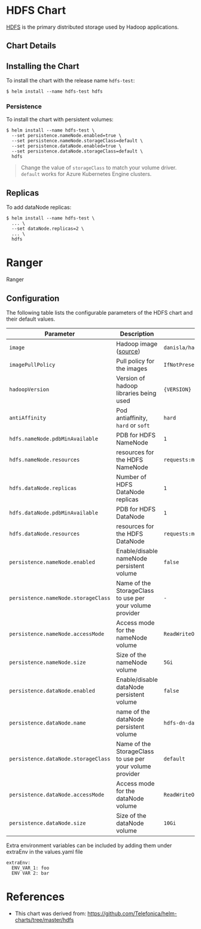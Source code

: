 # HDFS Chart

[HDFS](http://hadoop.apache.org/docs/current/hadoop-project-dist/hadoop-hdfs/HdfsUserGuide.html) is the primary distributed storage used by Hadoop applications.

## Chart Details

## Installing the Chart

To install the chart with the release name `hdfs-test`:

```
$ helm install --name hdfs-test hdfs
```

### Persistence

To install the chart with persistent volumes:

```
$ helm install --name hdfs-test \
  --set persistence.nameNode.enabled=true \
  --set persistence.nameNode.storageClass=default \
  --set persistence.dataNode.enabled=true \
  --set persistence.dataNode.storageClass=default \
  hdfs
```

> Change the value of `storageClass` to match your volume driver. `default` works for Azure Kubernetes Engine clusters.

## Replicas

To add dataNode replicas:

```
$ helm install --name hdfs-test \
  ... \
  --set dataNode.replicas=2 \
  ... \
  hdfs
```

# Ranger

Ranger

## Configuration

The following table lists the configurable parameters of the HDFS chart and their default values.

| Parameter                                         | Description                                                                        | Default                                                          |
| ------------------------------------------------- | -------------------------------                                                    | ---------------------------------------------------------------- |
| `image`                                           | Hadoop image ([source](https://github.com/Comcast/kube-yarn/tree/master/image))    | `danisla/hadoop:{VERSION}`                                       |
| `imagePullPolicy`                                 | Pull policy for the images                                                         | `IfNotPresent`                                                   |
| `hadoopVersion`                                   | Version of hadoop libraries being used                                             | `{VERSION}`                                                      |
| `antiAffinity`                                    | Pod antiaffinity, `hard` or `soft`                                                 | `hard`                                                           |
| `hdfs.nameNode.pdbMinAvailable`                   | PDB for HDFS NameNode                                                              | `1`                                                              |
| `hdfs.nameNode.resources`                         | resources for the HDFS NameNode                                                    | `requests:memory=256Mi,cpu=10m,limits:memory=2048Mi,cpu=1000m`   |
| `hdfs.dataNode.replicas`                          | Number of HDFS DataNode replicas                                                   | `1`                                                              |
| `hdfs.dataNode.pdbMinAvailable`                   | PDB for HDFS DataNode                                                              | `1`                                                              |
| `hdfs.dataNode.resources`                         | resources for the HDFS DataNode                                                    | `requests:memory=256Mi,cpu=10m,limits:memory=2048Mi,cpu=1000m`   |
| `persistence.nameNode.enabled`                    | Enable/disable nameNode persistent volume                                          | `false`                                                          |
| `persistence.nameNode.storageClass`               | Name of the StorageClass to use per your volume provider                           | `-`                                                              |
| `persistence.nameNode.accessMode`                 | Access mode for the nameNode volume                                                | `ReadWriteOnce`                                                  |
| `persistence.nameNode.size`                       | Size of the nameNode volume                                                        | `5Gi`                                                            |
| `persistence.dataNode.enabled`                    | Enable/disable dataNode persistent volume                                          | `false`                                                          |
| `persistence.dataNode.name`                       | name of the dataNode persistent volume                                             | `hdfs-dn-data`                                                   |
| `persistence.dataNode.storageClass`               | Name of the StorageClass to use per your volume provider                           | `default`                                                              |
| `persistence.dataNode.accessMode`                 | Access mode for the dataNode volume                                                | `ReadWriteOnce`                                                  |
| `persistence.dataNode.size`                       | Size of the dataNode volume                                                        | `10Gi`                                                           |

Extra environment variables can be included by adding them under extraEnv in the values.yaml file

```
extraEnv:
  ENV_VAR_1: foo
  ENV VAR 2: bar
```

# References

- This chart was derived from: https://github.com/Telefonica/helm-charts/tree/master/hdfs
